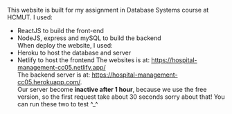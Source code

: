 This website is built for my assignment in Database Systems course at HCMUT.
I used:
- ReactJS to build the front-end
- NodeJS, express and mySQL to build the backend  
When deploy the website, I used:
- Heroku to host the database and server
- Netlify to host the frontend
The websites is at: https://hospital-management-cc05.netlify.app/   
The backend server is at: https://hospital-management-cc05.herokuapp.com/.   
Our server become **inactive after 1 hour**, because we use the free version, so the first request take about 30 seconds
sorry about that!
You can run these two to test ^_^
